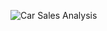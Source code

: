 ![Car Sales Analysis](https://github.com/NinoJornales/excel-project-car-sales/assets/166905805/08a98ec1-3b6a-4ef2-a6b1-e07e1d696323)
